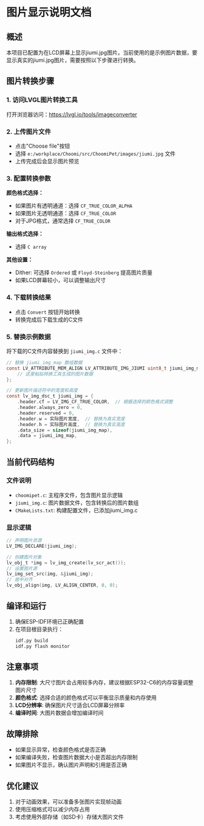 # 图片显示说明文档

## 概述
本项目已配置为在LCD屏幕上显示jiumi.jpg图片。当前使用的是示例图片数据，要显示真实的jiumi.jpg图片，需要按照以下步骤进行转换。

## 图片转换步骤

### 1. 访问LVGL图片转换工具
打开浏览器访问：https://lvgl.io/tools/imageconverter

### 2. 上传图片文件
- 点击"Choose file"按钮
- 选择 `e:/workplace/Choomi/src/ChoomiPet/images/jiumi.jpg` 文件
- 上传完成后会显示图片预览

### 3. 配置转换参数
**颜色格式选择：**
- 如果图片有透明通道：选择 `CF_TRUE_COLOR_ALPHA`
- 如果图片无透明通道：选择 `CF_TRUE_COLOR`
- 对于JPG格式，通常选择 `CF_TRUE_COLOR`

**输出格式选择：**
- 选择 `C array`

**其他设置：**
- Dither: 可选择 `Ordered` 或 `Floyd-Steinberg` 提高图片质量
- 如果LCD屏幕较小，可以调整输出尺寸

### 4. 下载转换结果
- 点击 `Convert` 按钮开始转换
- 转换完成后下载生成的C文件

### 5. 替换示例数据
将下载的C文件内容替换到 `jiumi_img.c` 文件中：

```c
// 替换 jiumi_img_map 数组数据
const LV_ATTRIBUTE_MEM_ALIGN LV_ATTRIBUTE_IMG_JIUMI uint8_t jiumi_img_map[] = {
    // 这里粘贴转换工具生成的图片数据
};

// 更新图片描述符中的宽度和高度
const lv_img_dsc_t jiumi_img = {
    .header.cf = LV_IMG_CF_TRUE_COLOR,  // 根据选择的颜色格式调整
    .header.always_zero = 0,
    .header.reserved = 0,
    .header.w = 实际图片宽度,  // 替换为真实宽度
    .header.h = 实际图片高度,  // 替换为真实高度
    .data_size = sizeof(jiumi_img_map),
    .data = jiumi_img_map,
};
```

## 当前代码结构

### 文件说明
- `choomipet.c`: 主程序文件，包含图片显示逻辑
- `jiumi_img.c`: 图片数据文件，包含转换后的图片数组
- `CMakeLists.txt`: 构建配置文件，已添加jiumi_img.c

### 显示逻辑
```c
// 声明图片资源
LV_IMG_DECLARE(jiumi_img);

// 创建图片对象
lv_obj_t *img = lv_img_create(lv_scr_act());
// 设置图片源
lv_img_set_src(img, &jiumi_img);
// 居中对齐
lv_obj_align(img, LV_ALIGN_CENTER, 0, 0);
```

## 编译和运行

1. 确保ESP-IDF环境已正确配置
2. 在项目根目录执行：
   ```bash
   idf.py build
   idf.py flash monitor
   ```

## 注意事项

1. **内存限制**: 大尺寸图片会占用较多内存，建议根据ESP32-C6的内存容量调整图片尺寸
2. **颜色格式**: 选择合适的颜色格式可以平衡显示质量和内存使用
3. **LCD分辨率**: 确保图片尺寸适合LCD屏幕分辨率
4. **编译时间**: 大图片数据会增加编译时间

## 故障排除

- 如果显示异常，检查颜色格式是否正确
- 如果编译失败，检查图片数据大小是否超出内存限制
- 如果图片不显示，确认图片声明和引用是否正确

## 优化建议

1. 对于动画效果，可以准备多张图片实现帧动画
2. 使用压缩格式可以减少内存占用
3. 考虑使用外部存储（如SD卡）存储大图片文件